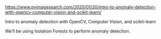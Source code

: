 https://www.pyimagesearch.com/2020/01/20/intro-to-anomaly-detection-with-opencv-computer-vision-and-scikit-learn/

Intro to anomaly detection with OpenCV, Computer Vision, and scikit-learn

We’ll be using Isolation Forests to perform anomaly detection.



